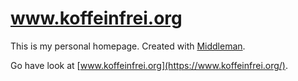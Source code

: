 # www.koffeinfrei.org

This is my personal homepage. Created with [Middleman](https://middlemanapp.com/).

Go have look at [www.koffeinfrei.org](https://www.koffeinfrei.org/).

